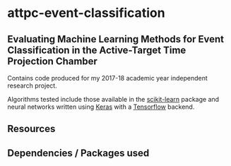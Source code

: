 # attpc-event-classification


## Evaluating Machine Learning Methods for Event Classification in the Active-Target Time Projection Chamber
Contains code produced for my 2017-18 academic year independent research project.


Algorithms tested include those available in the [scikit-learn](http://scikit-learn.org/stable/) package and neural
networks written using [Keras](https://keras.io/) with a [Tensorflow](https://www.tensorflow.org/) backend.

## Resources

## Dependencies / Packages used
